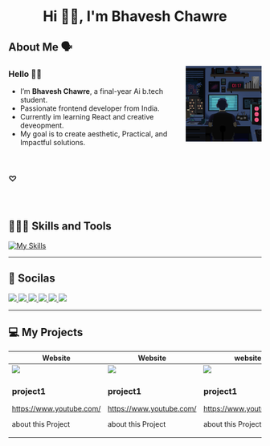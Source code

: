 <h1 align="center"> Hi 👋🏻, I'm  Bhavesh Chawre </h1>

<div>

<h2> About Me 🗣️</h2>
<img align="right" src="https://github.com/bhave5h/bhave5h/blob/dbefaea814cf595f2bf931063746f38e0e8a19fb/content/g.gif" width="30%" />


### Hello 👋🏻
- I’m **Bhavesh Chawre**, a final-year Ai b.tech student. <br>
- Passionate frontend developer from India. <br>
- Currently im learning React and creative deveopment. <br>
- My goal is to create aesthetic, Practical, and Impactful solutions.     

</div>
<br>

###   ♡

<br>

#

<h2> 👨🏻‍💻 Skills and Tools</h2>  

[![My Skills](https://skillicons.dev/icons?i=html,css,js,react,jquery,bootstrap,php,mysql,tailwind,vite,vscode,sublime)](https://skillicons.dev)

<hr>

<h2>🤍 Socilas </h2> 

<a href="https://www.linkedin.com/in/bhavesh-chawre/" target="_blank"> 
<img src="https://www.readmecodegen.com/api/social-icon?name=linkedin&size=52&color=%233b82f6"/>
</a> 

<a href="bhaveshchawre1@gmail.com" target="_blank"> 
<img src="https://www.readmecodegen.com/api/social-icon?name=envelope&size=50&color=%23ffffff"/>
</a> 

<a href="https://www.instagram.com/bhaavesssh/" target="_blank"> 
<img src="https://www.readmecodegen.com/api/social-icon?name=instagram&size=52"/>
</a>

<a href="https://www.youtube.com/channel/UCOIqxyFw-qowC2TNqZbW8rg" target="_blank"> 
<img src="https://www.readmecodegen.com/api/social-icon?name=youtube&size=53"/>
</a> 

<a href="https://in.pinterest.com/bha4ve5h/" target="_blank"> 
<img src="https://www.readmecodegen.com/api/social-icon?name=pinterest&size=49"/>
</a> 

<a href="https://t.me/Bhave5h" target="_blank"> 
<img src="https://www.readmecodegen.com/api/social-icon?name=telegram&size=49"/>
</a> 

<hr>

<h2> 💻 My Projects </h2>
<div align="Center">
 
| Website | Website | website |
| ------------- | ------------- | ------------- |
| <img src="https://i.pinimg.com/736x/ba/1d/83/ba1d8379bf219c3894e24ef3d044cf86.jpg" /> <h3>project1</h3> <a>https://www.youtube.com/</a> <p> about this Project </p> | <img src="https://i.pinimg.com/736x/ba/1d/83/ba1d8379bf219c3894e24ef3d044cf86.jpg"/>  <h3>project1</h3> <a>https://www.youtube.com/</a> <p> about this Project </p> | <img src="https://i.pinimg.com/736x/ba/1d/83/ba1d8379bf219c3894e24ef3d044cf86.jpg"/>  <h3>project1</h3> <a>https://www.youtube.com/</a> <p> about this Project </p> |

</div>

<br>
<br>
<br>


